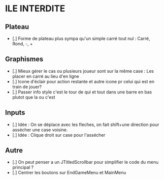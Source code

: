 # ILE INTERDITE

## Plateau

- [.] Forme de plateau plus sympa qu'un simple carré tout nul : Carré, Rond, -, +

## Graphismes

- [.] Mieux gérer le cas ou plusieurs joueur sont sur la même case : Les placer en carré au lieu d'en ligne
- [.] Icone d'éclair pour action restante et autre icone pr celui qui est en train de jouer?
- [.] Passer info style c'est le tour de qui et tout dans une barre en bas plutot que la ou c'est

## Inputs

- [.] Idée : On se déplace avec les fleches, on fait shift+une direction pour assécher une case voisine.
- [.] Idée : Clique droit sur case pour l'assécher

## Autre

- [.] On peut penser a un JTitledScrollbar pour simplifier le code du menu principal ?
- [.] Centrer les boutons sur EndGameMenu et MainMenu
